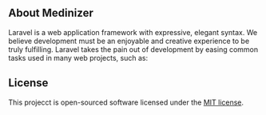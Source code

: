 

## About Medinizer

Laravel is a web application framework with expressive, elegant syntax. We believe development must be an enjoyable and creative experience to be truly fulfilling. Laravel takes the pain out of development by easing common tasks used in many web projects, such as:



## License

This projecct is open-sourced software licensed under the [MIT license](https://opensource.org/licenses/MIT).
